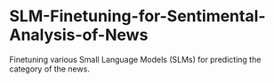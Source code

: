 # SLM-Finetuning-for-Sentimental-Analysis-of-News
Finetuning various Small Language Models (SLMs) for predicting the category of the news.
